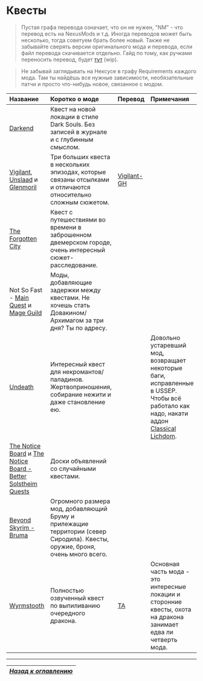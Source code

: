 # Квесты

> Пустая графа перевода означает, что он не нужен, "NM" - что перевод есть на NexusMods и т.д. Иногда переводов может быть несколько, тогда советуем брать более новый. Также не забывайте сверять версии оригинального мода и перевода, если файл перевода скачивается отдельно. Гайд по тому, как ручками переносить перевод, будет [тут](https://youtu.be/dQw4w9WgXcQ) (wip).

> Не забывай заглядывать на Нексусе в графу Requirements каждого мода. Там ты найдёшь все нужные зависимости, необязательные патчи и просто что-нибудь новое, связанное с модом.

| Название | Коротко о моде | Перевод | Примечания |
| :------- | :------------- | :------ | :--------- |
| [Darkend](https://www.nexusmods.com/skyrimspecialedition/mods/10423) | Квест на новой локации в стиле Dark Souls. Без записей в журнале и с глубинным смыслом. | | |
| [Vigilant](https://www.nexusmods.com/skyrimspecialedition/mods/11849), [Unslaad](https://www.nexusmods.com/skyrimspecialedition/mods/11789) и [Glenmoril](https://www.nexusmods.com/skyrimspecialedition/mods/32998) | Три больших квеста в нескольких эпизодах, которые связаны отсылками и отличаются относительно сложным сюжетом. | [Vigilant-GH](https://github.com/Meridiano/VIGILANT-Russian/blob/master/Оглавление.md) | |
| [The Forgotten City](https://www.nexusmods.com/skyrimspecialedition/mods/1179) | Квест с путешествиями во времени в заброшенном двемерском городе, очень интересный сюжет-расследование. | | |
| Not So Fast - [Main Quest](https://www.nexusmods.com/skyrimspecialedition/mods/2475) и [Mage Guild](https://www.nexusmods.com/skyrimspecialedition/mods/5686) | Моды, добавляющие задержки между квестами. Не хочешь стать Довакином/Архимагом за три дня? Ты по адресу. | | |
| [Undeath](https://www.nexusmods.com/skyrimspecialedition/mods/6180) | Интересный квест для некромантов/паладинов. Жертвоприношения, собирание нежити и даже становление ею. | | Довольно устаревший мод, возвращает некоторые баги, исправленные в USSEP. Чтобы всё работало как надо, накати аддон [Classical Lichdom](https://www.nexusmods.com/skyrimspecialedition/mods/40802). |
| [The Notice Board](https://www.nexusmods.com/skyrimspecialedition/mods/3218) и [The Notice Board - Better Solstheim Quests](https://www.nexusmods.com/skyrimspecialedition/mods/15829) | Доски объявлений со случайными квестами. | | |
| [Beyond Skyrim - Bruma](https://www.nexusmods.com/skyrimspecialedition/mods/10917) | Огромного размера мод, добавляющий Бруму и прилежащие территории (север Сиродила). Квесты, оружие, броня, очень много всего. | | |
| [Wyrmstooth](https://www.nexusmods.com/skyrimspecialedition/mods/45565) | Полностью озвученный квест по выпиливанию очередного дракона. | [TA](https://tesall.ru/files/modi-dlya-skyrim/kvesti/4562-klik-virma) | Основная часть мода - это интересные локации и сторонние квесты, охота на дракона занимает едва ли четверть мода. |

------

|[*Назад к оглавлению*](../01_Оглавление.md)|
|:---:|
